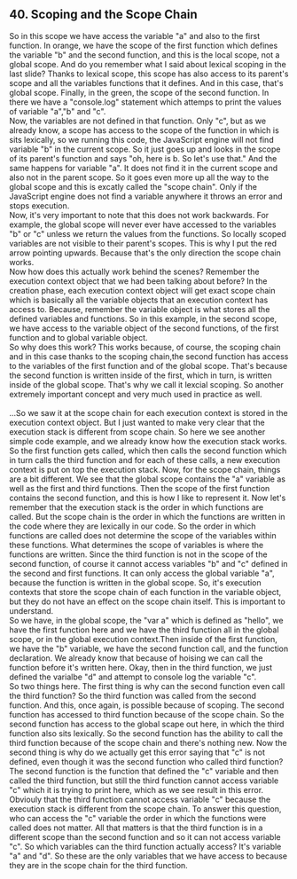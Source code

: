 ## 40. Scoping and the Scope Chain
  So in this scope we have access the variable "a" and also to the first function. In orange, we have the scope of the first function which defines the variable "b" and the second function, and this is the local scope, not a global scope. And do you remember what I said about lexical scoping in the last slide? Thanks to lexical scope, this scope has also access to its parent's scope and all the variables functions that it defines. And in this case, that's global scope. Finally, in the green, the scope of the second function. In there we have a "console.log" statement which attemps to print the values of variable "a","b" and "c". <br>
  Now, the variables are not defined in that function. Only "c", but as we already know, a scope has access to the scope of the function in which is sits lexically, so we running this code, the JavaScript engine will not find variable "b" in the current scope. So it just goes up and looks in the scope of its parent's function and says "oh, here is b. So let's use that." And the same happens for variable "a". It does not find it in the current scope and also not in the parent scope. So it goes even more up all the way to the global scope and this is excatly called the "scope chain". Only if the JavaScript engine does not find a variable anywhere it throws an error and stops execution.<br>
  Now, it's very important to note that this does not work backwards. For example, the global scope will never ever have accessed to the variables "b" or "c" unless we return the values from the functions. So locally scoped variables are not visible to their parent's scopes. This is why I put the red arrow pointing upwards. Because that's the only direction the scope chain works.<br>
  Now how does this actually work behind the scenes? Remember the execution context object that we had been talking about before? In the creation phase, each execution context object will get exact scope chain which is basically all the variable objects that an execution context has access to. Because, remember the variable object is what stores all the defined variables and functions. So in this example, in the second scope, we have access to the variable object of the second functions, of the first function and to global variable object.<br>
  So why does this work? This works because, of course, the scoping chain and in this case thanks to the scoping chain,the second function has access to the variables of the first function and of the global scope. That's because the second function is written inside of the first, which in turn, is written inside of the global scope. That's why we call it lexcial scoping. So another extremely important concept and very much used in practice as well.<br>
  <br>
  ...So we saw it at the scope chain for each execution context is stored in the execution context object. But I just wanted to make very clear that the execution stack is different from scope chain. So here we see another simple code example, and we already know how the execution stack works. So the first function gets called, which then calls the second function which in turn calls the third function and for each of these calls, a new execution context is put on top the execution stack. Now, for the scope chain, things are a bit different. We see that the global scope contains the "a" variable as well as the first and third functions. Then the scope of the first function contains the second function, and this is how I like to represent it. Now let's remember that the execution stack is the order in which functions are called. But the scope chain is the order in which the functions are written in the code where they are lexically in our code. So the order in which functions are called does not determine the scope of the variables within these functions. What determines the scope of variables is where the functions are written. Since the third function is not in the scope of the second function, of course it cannot access variables "b" and "c" defined in the second and first functions. It can only access the global variable "a", because the function is written in the global scope. So, it's execution contexts that store the scope chain of each function in the variable object, but they do not have an effect on the scope chain itself. This is important to understand.<br>
  So we have, in the global scope, the "var a" which is defined as "hello", we have the first function here and we have the third function all in the global scope, or in the global execution context.Then inside of the first function, we have the "b" variable, we have the second function call, and the function declaration. We already know that because of hoising we can call the function before it's written here. Okay, then in the third function, we just defined the varialbe "d" and attempt to console log the variable "c".<br>
  So two things here. The first thing is why can the second function even call the third function? So the third function was called from the second function. And this, once again, is possible because of scoping. The second function has accessed to third function because of the scope chain. So the second function has access to the global scape out here, in which the third function also sits lexically. So the second function has the ability to call the third function because of the scope chain and there's nothing new. Now the second thing is why do we actually get this error saying that "c" is not defined, even though it was the second function who called third function? The second function is the function that defined the "c" variable and then called the third function, but still the third function cannot access variable "c" which it is trying to print here, which as we see result in this error. Obviouly that the third function cannot access variable "c" because the execution stack is different from the scope chain. To answer this question, who can access the "c" variable the order in which the functions were called does not matter. All that matters is that the third function is in a different scope than the second function and so it can not access variable "c". So which variables can the third function actually access? It's variable "a" and "d". So these are the only variables that we have access to because they are in the scope chain for the third function.